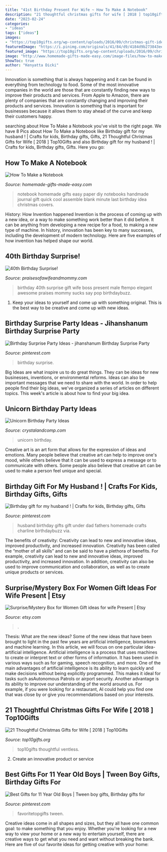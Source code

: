 ```yaml
---
title: "41st Birthday Present For Wife ~ How To Make A Notebook"
description: "21 thoughtful christmas gifts for wife [ 2018 ] top10gifts"
date: "2023-02-24"
categories:
- "ideas"
tags: ["ideas"]
images:
- "https://top10gifts.org/wp-content/uploads/2016/09/christmas-gift-ideas-for-wife-sunnydaze.jpg"
featuredImage: "https://i.pinimg.com/originals/41/84/d9/4184d9b273843ee0bfa851722c963daf.jpg"
featured_image: "https://top10gifts.org/wp-content/uploads/2016/09/christmas-gift-ideas-for-wife-sunnydaze.jpg"
image: "http://www.homemade-gifts-made-easy.com/image-files/how-to-make-a-notebook-800x748.jpg"
ShowToc: true
author: "Kenyatta Dicki"
---
```



Innovation is something that is always happening and it can be found in everything from technology to food. Some of the most innovative companies in the world are those that are constantly finding new ways to improve their products and services. From Apple to Amazon, there are plenty of companies that are constantly changing and improving their products and services. Innovation is something that is important for businesses because it allows them to stay ahead of the curve and keep their customers happy.

	

		
searching about How To Make a Notebook you've visit to the right page. We have 8 Pics about How To Make a Notebook like Birthday gift for my husband ! | Crafts for kids, Birthday gifts, Gifts, 21 Thoughtful Christmas Gifts for Wife [ 2018 ] Top10Gifts and also Birthday gift for my husband ! | Crafts for kids, Birthday gifts, Gifts. Here you go:
		
    
## How To Make A Notebook

<img loading=lazy src="http://www.homemade-gifts-made-easy.com/image-files/how-to-make-a-notebook-800x748.jpg" onerror="this.onerror=null;this.src='https://tse4.mm.bing.net/th?id=OIP.DPeJnKBCXnP8MDt7SGA25AHaG7&amp;pid=15.1';" alt="How To Make a Notebook">

_Source: homemade-gifts-made-easy.com_

>notebook homemade gifts easy paper diy notebooks handmade journal gift quick cool assemble blank minute last birthday idea christmas covers. 

	

History: How Invention happened
Invention is the process of coming up with a new idea, or a way to make something work better than it did before. It can be anything from developing a new recipe for a food, to making a new type of machine. In history, innovation has been key to many successes, including the development of modern technology. Here are five examples of how invention has helped shape our world.

    
## 40th Birthday Surprise!

<img loading=lazy src="http://2.bp.blogspot.com/-lmkCv-A8fzk/T07he-2eHnI/AAAAAAAACXU/7pX2I5xkHlM/s1600/DSC06101.JPG" onerror="this.onerror=null;this.src='https://tse3.mm.bing.net/th?id=OIP.afJEz6ejSoQpWGTiV394yQHaJ4&amp;pid=15.1';" alt="40th Birthday Surprise!">

_Source: praisesofawifeandmommy.com_

>birthday 40th surprise gift wife boss present male ftempo elegant awesome praises mommy sucks say pop birthdaybuzz. 

	

1. Keep your ideas to yourself and come up with something original. This is the best way to be creative and come up with new ideas.

    
## Birthday Surprise Party Ideas - Jihanshanum Birthday Surprise Party

<img loading=lazy src="https://i.pinimg.com/736x/3b/64/79/3b6479b2dd8e6b2f9d26e25894fe1dce.jpg" onerror="this.onerror=null;this.src='https://tse2.mm.bing.net/th?id=OIP.wTvYmLr6N4NZKVRZKiK0UwHaJ3&amp;pid=15.1';" alt="Birthday Surprise Party Ideas - jihanshanum Birthday Surprise Party">

_Source: pinterest.com_

>birthday surprise. 

	

Big Ideas are what inspire us to do great things. They can be ideas for new businesses, inventions, or environmental reforms. Ideas can also be important messages that we need to share with the world. In order to help people find their big ideas, we've organized a series of articles on different topics. This week's article is about how to find your big idea.

    
## Unicorn Birthday Party Ideas

<img loading=lazy src="https://crystalandcomp.com/wp-content/uploads/2017/04/Unicorn-Birthday-Party-Ideas.jpg" onerror="this.onerror=null;this.src='https://tse4.mm.bing.net/th?id=OIP.x9G9lW8tUzNvSVqzBtHn2QHaPn&amp;pid=15.1';" alt="Unicorn Birthday Party Ideas">

_Source: crystalandcomp.com_

>unicorn birthday. 

	

Creative art is an art form that allows for the expression of ideas and emotions. Many people believe that creative art can help to improve one's mood, while others believe that it can be used to express a message or to communicate with others. Some people also believe that creative art can be used to make a person feel unique and special.

    
## Birthday Gift For My Husband ! | Crafts For Kids, Birthday Gifts, Gifts

<img loading=lazy src="https://i.pinimg.com/originals/41/84/d9/4184d9b273843ee0bfa851722c963daf.jpg" onerror="this.onerror=null;this.src='https://tse3.mm.bing.net/th?id=OIP.DYj68yska5SN75Fp8N3u9wHaJ6&amp;pid=15.1';" alt="Birthday gift for my husband ! | Crafts for kids, Birthday gifts, Gifts">

_Source: pinterest.com_

>husband birthday gifts gift under dad fathers homemade crafts charline birthdaybuzz via. 

	

The benefits of creativity: Creativity can lead to new and innovative ideas, improved productivity, and increased innovation.
Creativity has been called the “mother of all skills” and can be said to have a plethora of benefits. For example, creativity can lead to new and innovative ideas, improved productivity, and increased innovation. In addition, creativity can also be used to improve communication and collaboration, as well as to create unique products or services.

    
## Surprise/Mystery Box For Women Gift Ideas For Wife Present | Etsy

<img loading=lazy src="https://i.etsystatic.com/26206165/r/il/9a277a/3043655450/il_fullxfull.3043655450_9tx4.jpg" onerror="this.onerror=null;this.src='https://tse1.mm.bing.net/th?id=OIP.y4rOo_EBhuqXOQ0aJTMvkwHaH3&amp;pid=15.1';" alt="Surprise/Mystery Box for Women Gift ideas for wife Present | Etsy">

_Source: etsy.com_

>. 

	

Thesis: What are the new ideas?
Some of the new ideas that have been brought to light in the past few years are artificial intelligence, biomarkers and machine learning. In this article, we will focus on one particular idea- artificial intelligence. Artificial intelligence is a process that uses machines to create or interpret text or other forms of information. It has been used in various ways such as for gaming, speech recognition, and more. 
One of the main advantages of artificial intelligence is its ability to learn quickly and make decisions without being explicitly programmed. This makes it ideal for tasks such asAutonomous Patrols or airport security. Another advantage is its ability to improve our understanding of the world around us. For example, if you were looking for a restaurant, AI could help you find one that was close by or give you recommendations based on your interests.

    
## 21 Thoughtful Christmas Gifts For Wife [ 2018 ] Top10Gifts

<img loading=lazy src="https://top10gifts.org/wp-content/uploads/2016/09/christmas-gift-ideas-for-wife-sunnydaze.jpg" onerror="this.onerror=null;this.src='https://tse4.mm.bing.net/th?id=OIP.9x6Wt_CxmdRCtu1Hj-35ZQHaGH&amp;pid=15.1';" alt="21 Thoughtful Christmas Gifts for Wife [ 2018 ] Top10Gifts">

_Source: top10gifts.org_

>top10gifts thoughtful ventless. 

	

2. Create an innovative product or service 

    
## Best Gifts For 11 Year Old Boys | Tween Boy Gifts, Birthday Gifts For

<img loading=lazy src="https://i.pinimg.com/736x/23/8d/94/238d944bd54034233a7c3b719de086b5.jpg" onerror="this.onerror=null;this.src='https://tse3.mm.bing.net/th?id=OIP.gZpH7LLMtHZLp-8drb3EFAHaLH&amp;pid=15.1';" alt="Best Gifts for 11 Year Old Boys | Tween boy gifts, Birthday gifts for">

_Source: pinterest.com_

>favoritetopgifts tween. 

	

Creative ideas come in all shapes and sizes, but they all have one common goal: to make something that you enjoy. Whether you're looking for a new way to view your home or a new way to entertain yourself, there are creative ways to get what you need and want without breaking the bank. Here are five of our favorite ideas for getting creative with your home: 

